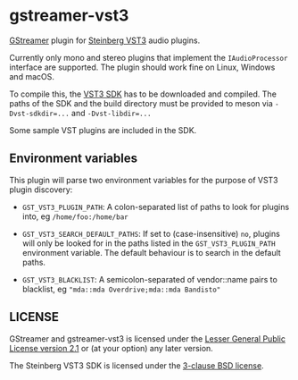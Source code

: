 # gstreamer-vst3

[GStreamer](https://gstreamer.freedesktop.org/) plugin for
[Steinberg VST3](https://www.steinberg.net/en/company/technologies/vst3.html) audio plugins.

Currently only mono and stereo plugins that implement the `IAudioProcessor`
interface are supported. The plugin should work fine on Linux, Windows and
macOS.

To compile this, the [VST3 SDK](https://www.steinberg.net/en/company/developers.html) has to
be downloaded and compiled. The paths of the SDK and the build directory must
be provided to meson via `-Dvst-sdkdir=...` and `-Dvst-libdir=...`

Some sample VST plugins are included in the SDK.

## Environment variables

This plugin will parse two environment variables for the purpose of VST3
plugin discovery:

* `GST_VST3_PLUGIN_PATH`: A colon-separated list of paths to look for plugins
  into, eg `/home/foo:/home/bar`

* `GST_VST3_SEARCH_DEFAULT_PATHS`: If set to (case-insensitive) `no`, plugins
  will only be looked for in the paths listed in the `GST_VST3_PLUGIN_PATH`
  environment variable. The default behaviour is to search in the default paths.

* `GST_VST3_BLACKLIST`: A semicolon-separated of vendor::name pairs to blacklist,
  eg `"mda::mda Overdrive;mda::mda Bandisto"`

## LICENSE

GStreamer and gstreamer-vst3 is licensed under the [Lesser General Public
License version 2.1](COPYING) or (at your option) any later version.

The Steinberg VST3 SDK is licensed under the [3-clause BSD
license](https://opensource.org/licenses/BSD-3-Clause).
